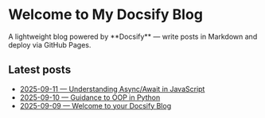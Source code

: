 <div class="cover">
<h1>Welcome to My Docsify Blog</h1>
A lightweight blog powered by **Docsify** — write posts in Markdown and deploy via GitHub Pages.
</div>

## Latest posts

* [2025-09-11 — Understanding Async/Await in JavaScript](/posts/2025-09-11-async-await-javascript)
* [2025-09-10 — Guidance to OOP in Python](/posts/2025-09-10-oop-python)
* [2025-09-09 — Welcome to your Docsify Blog](/posts/2025-09-09-welcome)
